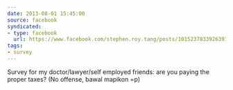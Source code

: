 ```yaml
---
date: 2013-08-01 15:45:00
source: facebook
syndicated:
- type: facebook
  url: https://www.facebook.com/stephen.roy.tang/posts/10152378339263912
tags:
- survey
---
```


Survey for my doctor/lawyer/self employed friends: are you paying the proper taxes? (No offense, bawal mapikon =p)